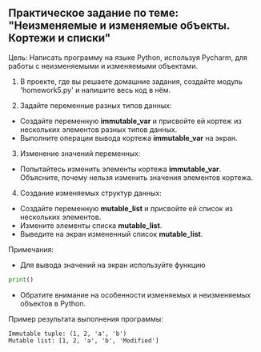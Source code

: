 ## Практическое задание по теме: "Неизменяемые и изменяемые объекты. Кортежи и списки"

Цель:
Написать программу на языке Python, используя Pycharm, для работы с неизменяемыми и изменяемыми объектами.

1. В проекте, где вы решаете домашние задания, создайте модуль 'homework5.py' и напишите весь код в нём.

2. Задайте переменные разных типов данных:
  - Создайте переменную **immutable_var** и присвойте ей кортеж из нескольких элементов разных типов данных.
  - Выполните операции вывода кортежа **immutable_var** на экран.

3. Изменение значений переменных:
  - Попытайтесь изменить элементы кортежа **immutable_var**. Объясните, почему нельзя изменить значения элементов кортежа.

4. Создание изменяемых структур данных:
  - Создайте переменную **mutable_list** и присвойте ей список из нескольких элементов.
  - Измените элементы списка **mutable_list**.
  - Выведите на экран измененный список **mutable_list**.

Примечания:
- Для вывода значений на экран используйте функцию 
```python
print()
```
- Обратите внимание на особенности изменяемых и неизменяемых объектов в Python.

Пример результата выполнения программы:
```
Immutable tuple: (1, 2, 'a', 'b')
Mutable list: [1, 2, 'a', 'b', 'Modified']
```